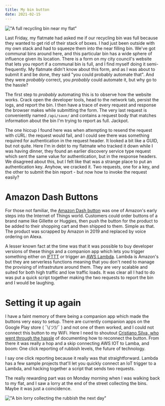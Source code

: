 ```yaml
---
title: My bin button
date: 2021-02-15
---
```


!["A full recycling bin near my flat"](../../images/bins/bin.jpg)

Last Friday, my flatmate had asked me if our recycling bin was full because they wanted to get rid of their stack of boxes. I had just been outside with my own stack and had to squeeze them into the near filling bin. We've got communal bins around here, and this particular bin has a wide sphere of influence given its location. There is a form on my city council's website that lets you report if a communal bin is full, and I find myself doing it semi-frequently. My flatmate didn't know about this form, and as I was about to submit it and be done, they said "you could probably automate that". And they were _probably_ correct, you _probably_ could automate it, but why go to the hassle?

The first step to _probably_ automating this is to observe how the website works. Crack open the developer tools, head to the network tab, persist the logs, and report the bin. I then have a trace of every request and response the browser makes while submitting the form. The very last request is conveniently named `/api/save/` and contains a request body that matches information about the bin I'm trying to report as full. Jackpot.

The one hiccup I found here was when attempting to resend the request with cURL: the request would fail, and I could see there was something required for authentication in the request header. It looked a bit like a GUID, but not quite. Here I'm in debt to my flatmate who tracked it down while I was having dinner, they found an earlier discovery service type request which sent the same value for authentication, but in the response headers. We disagreed about this, but I felt like that was a strange place to put an authentication key. Anyhow, we cracked it. Two requests, one for a key, and the other to submit the bin report - but now how to invoke the request easily?

# Amazon Dash Buttons

For those not familiar, the [Amazon Dash button](https://en.wikipedia.org/wiki/Amazon_Dash) was one of Amazon's early steps into the Internet of Things world. Customers could order buttons of a brand name like Gillette or Huggies, then push the button for the product to be added to their shopping cart and then shipped to them. Simple as that. The product was scrapped by Amazon in 2019 and replaced by voice ordering on Alexa.

A lesser known fact at the time was that it was possible to buy developer versions of these things and a companion app which lets you trigger something either on [IFTTT](https://ifttt.com/home) or trigger an [AWS Lambda](https://aws.amazon.com/lambda/). Lambda is Amazon's but they are serverless functions meaning that you don't need to manage the provising of infrastruture around them. They are very scalable and suited for both high traffic and low traffic loads. It was clear all I had to do was put a quick script together making the two requests to report the bin and I would be laughing.

# Setting it up again

I have a faint memory of there being a companion app which made the buttons very easy to setup. There are currently companion apps on the Google Play store ( ¯\\_(ツ)_/¯ ) and not one of them worked, and I could not connect this button to my WiFi. Here I need to shoutout [Cristiano Silva, who went through the hassle](https://dev.to/mcloide/setting-up-your-aws-iot-button-5e8n) of documenting how to reconnect the button. From there it was really a hop and a skip connecting AWS IOT to Lamba, and boom: One click reporting of rubbish levels, the future of technology.

I say one click reporting because it really was that straightforward. Lambda has a few sample projects that'll let you quickly connect an IoT trigger to a Lambda, and hacking together a script that sends two requests.

The really rewarding part was on Monday morning when I was walking back to my flat, and I saw a lorry at the end of the street collecting the bins. Maybe it was just a coincidence.

!["A bin lorry collecting the rubbish the next day"](../../images/bins/lorry.jpg)